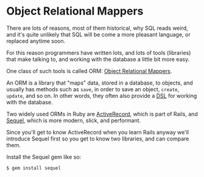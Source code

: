 # Object Relational Mappers

There are lots of reasons, most of them historical, why SQL reads weird, and
it's quite unlikely that SQL will be come a more pleasant language, or replaced
anytime soon.

For this reason programmers have written lots, and lots of tools (libraries)
that make talking to, and working with the database a little bit more easy.

One class of such tools is called ORM: [Object Relational Mappers](http://en.wikipedia.org/wiki/Object-relational_mapping).

An ORM is a library that "maps" data, stored in a database, to objects, and
usually has methods such as `save`, in order to save an object, `create`,
`update`, and so on. In other words, they often also provide a
[DSL](/sinatra/dsl.html) for working with the database.

Two widely used ORMs in Ruby are [ActiveRecord](https://github.com/rails/rails/tree/master/activerecord),
which is part of Rails, and [Sequel](https://github.com/jeremyevans/sequel),
which is more modern, slick, and performant.

Since you'll get to know ActiveRecord when you learn Rails anyway we'll
introduce Sequel first so you get to know two libraries, and can compare them.

Install the Sequel gem like so:

```
$ gem install sequel
```

